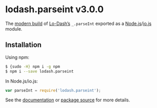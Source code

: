 # lodash.parseint v3.0.0

The [modern build](https://github.com/lodash/lodash/wiki/Build-Differences) of [Lo-Dash’s](https://lodash.com/) `_.parseInt` exported as a [Node.js](http://nodejs.org/)/[io.js](https://iojs.org/) module.

## Installation

Using npm:

```bash
$ {sudo -H} npm i -g npm
$ npm i --save lodash.parseint
```

In Node.js/io.js:

```js
var parseInt = require('lodash.parseint');
```

See the [documentation](https://lodash.com/docs#parseInt) or [package source](https://github.com/lodash/lodash/blob/3.0.0-npm-packages/lodash.parseint/index.js) for more details.
